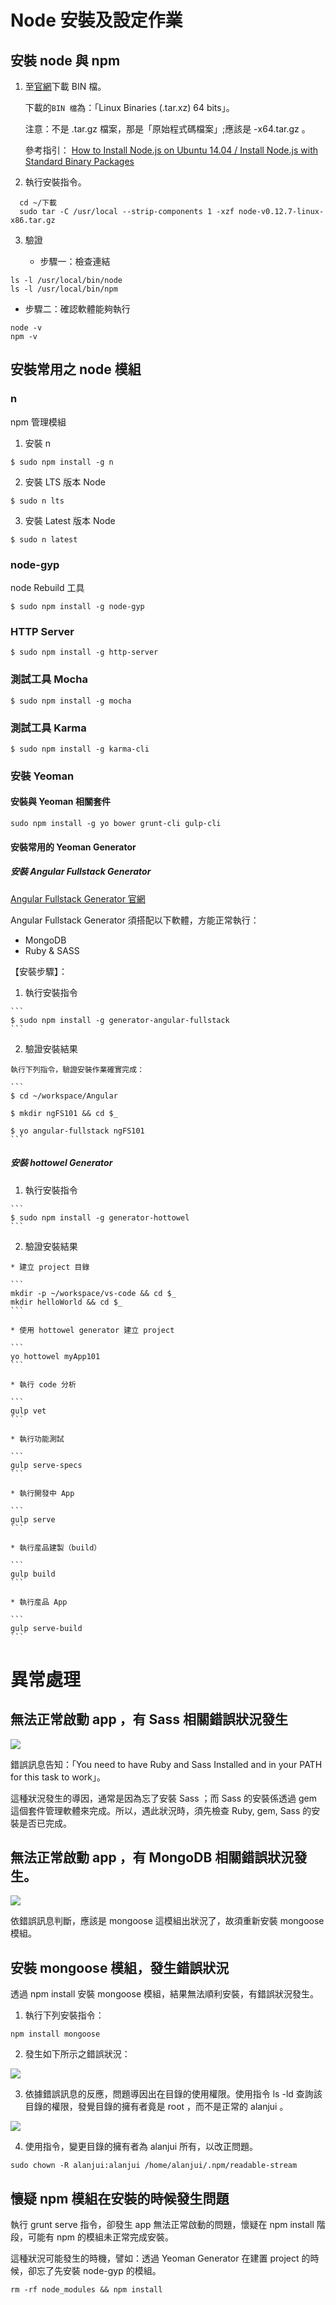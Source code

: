 # Node 安裝及設定作業

## 安裝 node 與 npm

1. 至[官網](https://nodejs.org/en/download/)下載 BIN 檔。

   下載的`BIN 檔`為：「Linux Binaries (.tar.xz) 64 bits」。

    注意：不是 .tar.gz 檔案，那是「原始程式碼檔案」;應該是 -x64.tar.gz 。

    參考指引： [How to Install Node.js on Ubuntu 14.04 / Install Node.js with Standard Binary Packages ](http://www.hostingadvice.com/how-to/install-nodejs-ubuntu-14-04/)

2. 執行安裝指令。
  ```
	cd ~/下載
	sudo tar -C /usr/local --strip-components 1 -xzf node-v0.12.7-linux-x86.tar.gz
  ```
3. 驗證

	* 步驟一：檢查連結

  ```
  ls -l /usr/local/bin/node
  ls -l /usr/local/bin/npm
  ```

  * 步驟二：確認軟體能夠執行

  ```
  node -v
  npm -v
  ```

## 安裝常用之 node 模組

### n

npm 管理模組

  1. 安裝 n

  ```
  $ sudo npm install -g n
  ```

  2. 安裝 LTS 版本 Node

  ```
  $ sudo n lts
  ```

  3. 安裝 Latest 版本 Node

  ```
  $ sudo n latest
  ```

### node-gyp

  node Rebuild 工具

  ```
  $ sudo npm install -g node-gyp
  ```

### HTTP Server

  ```
  $ sudo npm install -g http-server
  ```

### 測試工具 Mocha

  ```
  $ sudo npm install -g mocha
  ```

### 測試工具 Karma

  ```
  $ sudo npm install -g karma-cli
  ```

### 安裝 Yeoman

#### 安裝與 Yeoman 相關套件
```
sudo npm install -g yo bower grunt-cli gulp-cli
```

#### 安裝常用的 Yeoman Generator

##### 安裝 Angular Fullstack Generator

 [Angular Fullstack Generator 官網](https://github.com/DaftMonk/generator-angular-fullstack)

Angular Fullstack Generator 須搭配以下軟體，方能正常執行：

  * MongoDB
  * Ruby & SASS

【安裝步驟】：

  1. 執行安裝指令

    ```
  	$ sudo npm install -g generator-angular-fullstack
    ```

  2. 驗證安裝結果

    執行下列指令，驗證安裝作業確實完成：

    ```
    $ cd ~/workspace/Angular  

    $ mkdir ngFS101 && cd $_  

    $ yo angular-fullstack ngFS101
    ```  

##### 安裝 hottowel Generator

  1. 執行安裝指令

    ```
  	$ sudo npm install -g generator-hottowel
    ```

  2. 驗證安裝結果

    * 建立 project 目錄

    ```
    mkdir -p ~/workspace/vs-code && cd $_
    mkdir helloWorld && cd $_  
    ```

    * 使用 hottowel generator 建立 project

    ```
    yo hottowel myApp101
    ```  

    * 執行 code 分析

    ```
    gulp vet
    ```  

    * 執行功能測試

    ```
    gulp serve-specs
    ```  

    * 執行開發中 App

    ```
    gulp serve
    ```  

    * 執行産品建製（build）

    ```
    gulp build
    ```  

    * 執行産品 App

    ```
    gulp serve-build
    ```  


# 異常處理

## 無法正常啟動 app ，有 Sass 相關錯誤狀況發生

![](../_imgs/grunt-serve-sass.png)

錯誤訊息告知：「You need to have Ruby and Sass Installed and in your PATH for this task to work」。

這種狀況發生的導因，通常是因為忘了安裝 Sass ；而 Sass 的安裝係透過 gem 這個套件管理軟體來完成。所以，遇此狀況時，須先檢查 Ruby, gem, Sass 的安裝是否已完成。

## 無法正常啟動 app ，有 MongoDB 相關錯誤狀況發生。

![](../_imgs/grunt-serve-mongodb-core-err.png)

依錯誤訊息判斷，應該是 mongoose 這模組出狀況了，故須重新安裝 mongoose 模組。

## 安裝 mongoose 模組，發生錯誤狀況

透過 npm install 安裝 mongoose 模組，結果無法順利安裝，有錯誤狀況發生。

1. 執行下列安裝指令：
  ```
  npm install mongoose
  ```

2. 發生如下所示之錯誤狀況：

  ![](../_imgs/npm-install-mongoose-err.png)

3. 依據錯誤訊息的反應，問題導因出在目錄的使用權限。使用指令 ls -ld 查詢該目錄的權限，發覺目錄的擁有者竟是 root ，而不是正常的 alanjui 。

  ![](../_imgs/npm_module_readable-stream.png)

4. 使用指令，變更目錄的擁有者為 alanjui 所有，以改正問題。
  ```
  sudo chown -R alanjui:alanjui /home/alanjui/.npm/readable-stream
  ```

## 懷疑 npm 模組在安裝的時候發生問題

執行 grunt serve 指令，卻發生 app 無法正常啟動的問題，懷疑在 npm install 階段，可能有 npm 的模組未正常完成安裝。

這種狀況可能發生的時機，譬如：透過 Yeoman Generator 在建置 project 的時候，卻忘了先安裝 node-gyp 的模組。

```
rm -rf node_modules && npm install
```

